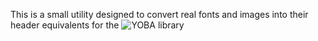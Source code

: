 This is a small utility designed to convert real fonts and images into their header equivalents for the ![YOBA](https://github.com/IgorTimofeev/YOBA) library
